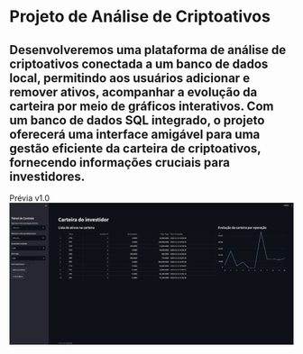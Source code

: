 # Projeto de Análise de Criptoativos

## Desenvolveremos uma plataforma de análise de criptoativos conectada a um banco de dados local, permitindo aos usuários adicionar e remover ativos, acompanhar a evolução da carteira por meio de gráficos interativos. Com um banco de dados SQL integrado, o projeto oferecerá uma interface amigável para uma gestão eficiente da carteira de criptoativos, fornecendo informações cruciais para investidores.

Prévia v1.0
![Alt text](image.png)

